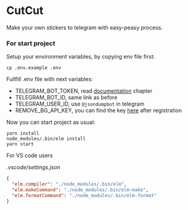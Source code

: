 # CutCut

Make your own stickers to telegram with easy-peasy process.

### For start project

Setup your environment variables, by copying env file first:

```
cp .env.example .env
```

Fullfill .env file with next variables:

- TELEGRAM_BOT_TOKEN, read [documentation](https://core.telegram.org/bots/api#authorizing-your-bot) chapter
- TELEGRAM_BOT_ID, same link as before
- TELEGRAM_USER_ID, use `@jsondumpbot` in telegram
- REMOVE_BG_API_KEY, you can find the key [here](https://www.remove.bg/profile#api-key) after registration

Now you can start project as usual:

```
yarn install
node_modules/.bin/elm install
yarn start
```

For VS code users

_.vscode/settings.json_

```json
{
  "elm.compiler": "./node_modules/.bin/elm",
  "elm.makeCommand": "./node_modules/.bin/elm-make",
  "elm.formatCommand": "./node_modules/.bin/elm-format"
}
```
